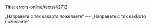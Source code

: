 Title: errors-online/texts/42712

„Направете с тях какаото пожелаете“ --- „Направете с тях какВото пожелаете“
